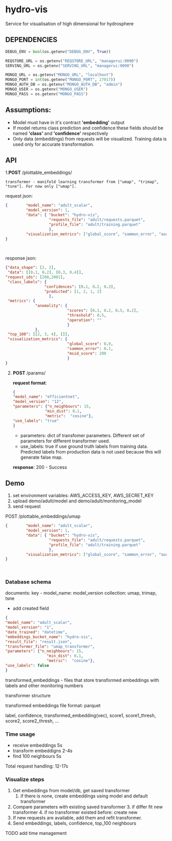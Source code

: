 # hydro-vis
Service for visualisation of high dimensional for hydrosphere

## DEPENDENCIES

```python
DEBUG_ENV = bool(os.getenv("DEBUG_ENV", True))

REQSTORE_URL = os.getenv("REQSTORE_URL", "managerui:9090")
SERVING_URL = os.getenv("SERVING_URL", "managerui:9090")

MONGO_URL = os.getenv("MONGO_URL", "localhost")
MONGO_PORT = int(os.getenv("MONGO_PORT", 27017))
MONGO_AUTH_DB = os.getenv("MONGO_AUTH_DB", "admin")
MONGO_USER = os.getenv("MONGO_USER")
MONGO_PASS = os.getenv("MONGO_PASS")
```

## Assumptions:

- Model must have in it's contract **'embedding'** output
- If model returns class prediction and confidence these fields should be named **'class'** and **'confidence'** respectively
- Only data (embeddings) from requests will be visualized. Training data is used only for accurate transformation. 

## API

1.**POST** /plottable_embeddings/<transformer>

    transformer - manifold learning transformer from ["umap", "trimap", "tsne"]. For now only ["umap"].
  
   request json:   
```json
{        "model_name": "adult_scalar",
         "model_version": 1,
         "data": { "bucket": "hydro-vis",
                   "requests_file": "adult/requests.parquet",
                   "profile_file": "adult/training.parquet"
                   },
         "visualization_metrics": ["global_score", "sammon_error", "auc_score", "stability_score", "msid", "clustering"]
}
 
 
```
    
   response json:
```json
{"data_shape": [2, 2],
 "data": [[0.1, 0.2], [0.3, 0.4]],
"request_ids": [200,2001],
 "class_labels": {
                 "confidences": [0.1, 0.2, 0.3],
                 "predicted": [1, 2, 1, 2]
                   },
 "metrics": {
             "anomality": {
                           "scores": [0.1, 0.2, 0.5, 0.2],
                           "threshold": 0.5,
                           "operation": ""
                           }
             },
 "top_100": [[2, 3, 4], []],  
 "visualization_metrics": {
                           "global_score": 0.9,
                           "sammon_error": 0.1,
                           "msid_score": 200
                           }
}

```

  
2. **POST** /params/<method>
  
    **request format**:
    ```json
   {
   "model_name": "efficientnet",
   "model_version": "12",
   "parameters": {"n_neighbours": 15,
                  "min_dist": 0.1,
                  "metric":  "cosine"},
   "use_labels": "true"
    }
    ```
   
   - parameters: dict of transfomer parameters. Different set of parameters for different transformer used.
   - use_labels: true if use ground truth labels from training data. Predicted labels from production data is not
   used because this will generate false map. 
   
    **response**:
    200 - Success
    



## Demo
1. set environment variables: AWS_ACCESS_KEY, AWS_SECRET_KEY
2. upload demo/adult/model and demo/adult/monitoring_model
2. send request 

POST /plottable_embeddings/umap

```json
{        "model_name": "adult_scalar",
         "model_version": 1,
         "data": { "bucket": "hydro-vis",
                   "requests_file": "adult/requests.parquet",
                   "profile_file": "adult/training.parquet"
                   },
         "visualization_metrics": ["global_score", "sammon_error", "auc_score", "stability_score", "msid", "clustering"]
}
 
 
```

### Database schema 

documents: key - model_name: model_version
collection: umap, trimap, tsne

- add created field

```json
{
"model_name": "adult_scalar",
"model_version": "1",
"date_trained": "datetime",
"embeddings_bucket_name": "hydro-vis",
"result_file": "result.json",
"transformer_file": "umap_transformer",
"parameters": {"n_neighbours": 15,
                  "min_dist": 0.1,
                  "metric":  "cosine"},
"use_labels": false
}
```
transformed_embeddings - files that store transformed embeddings with labels and other monitoring numbers

transformer structure


transformed embeddings file format:
parquet

label, confidence, transformed_embedding(vec), score1, score1_thresh, score2, score2_thresh, …
 
### Time usage

- receive embeddings 5s
- transform embeddigns 2-4s
- find 100 neighbours 5s

Total request handling: 12-17s

### Visualize steps
1. Get embeddings from model/db, get saved transformer
    1. if there is none, create embeddings using model and default transformer
2. Compare parameters with existing saved transformer
    3. if differ fit new transformer
    4. if no transformer existed before: create new
3. If new requests are available, add them and refit transformer.
4. Send embeddings, labels, confidence, top_100 neighbours



TODO add time management